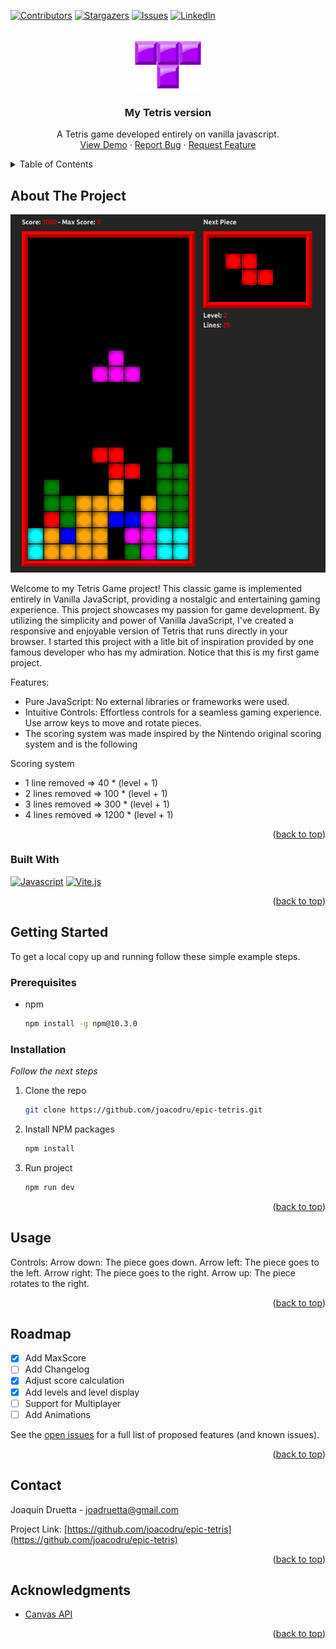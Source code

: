 <a name="readme-top"></a>
<!--
*** I'm using markdown "reference style" links for readability.
*** Reference links are enclosed in brackets [ ] instead of parentheses ( ).
*** See the bottom of this document for the declaration of the reference variables
*** for contributors-url, forks-url, etc. This is an optional, concise syntax you may use.
*** https://www.markdownguide.org/basic-syntax/#reference-style-links
-->
[![Contributors][contributors-shield]][contributors-url]
[![Stargazers][stars-shield]][stars-url]
[![Issues][issues-shield]][issues-url]
[![LinkedIn][linkedin-shield]][linkedin-url]



<!-- PROJECT LOGO -->
<br />
<div align="center">
    <img src="assets/tetris.png" alt="Logo" width="110" height="80">
  </a>

  <h3 align="center">My Tetris version</h3>

  <p align="center">
    A Tetris game developed entirely on vanilla javascript.
    <br />
    <a href="http://joadruetta.com/">View Demo</a>
    ·
    <a href="">Report Bug</a>
    ·
    <a href="">Request Feature</a>
  </p>
</div>



<!-- TABLE OF CONTENTS -->
<details>
  <summary>Table of Contents</summary>
  <ol>
    <li>
      <a href="#about-the-project">About The Project</a>
      <ul>
        <li><a href="#built-with">Built With</a></li>
      </ul>
    </li>
    <li>
      <a href="#getting-started">Getting Started</a>
      <ul>
        <li><a href="#prerequisites">Prerequisites</a></li>
        <li><a href="#installation">Installation</a></li>
      </ul>
    </li>
    <li><a href="#usage">Usage</a></li>
    <li><a href="#roadmap">Roadmap</a></li>
    <li><a href="#contact">Contact</a></li>
    <li><a href="#acknowledgments">Acknowledgments</a></li>
  </ol>
</details>


<!-- ABOUT THE PROJECT -->
## About The Project

[![Product Name Screen Shot][product-screenshot]](https://example.com)

Welcome to my Tetris Game project! This classic game is implemented entirely in Vanilla JavaScript, providing a nostalgic and entertaining gaming experience.
This project showcases my passion for game development. By utilizing the simplicity and power of Vanilla JavaScript, I've created a responsive and enjoyable version of Tetris that runs directly in your browser.
I started this project with a litle bit of inspiration provided by one famous developer who has my admiration. Notice that this is my first game project.

Features:
* Pure JavaScript: No external libraries or frameworks were used.
* Intuitive Controls: Effortless controls for a seamless gaming experience. Use arrow keys to move and rotate pieces.
* The scoring system was made inspired by the Nintendo original scoring system and is the following

Scoring system
- 1 line removed => 40 * (level + 1)
- 2 lines removed => 100 * (level + 1)
- 3 lines removed => 300 * (level + 1)
- 4 lines removed => 1200 * (level + 1)


<p align="right">(<a href="#readme-top">back to top</a>)</p>



### Built With


[![Javascript][Javascript]][Javascript-url]
[![Vite.js][Vite.js]][Vite-url]

<p align="right">(<a href="#readme-top">back to top</a>)</p>



<!-- GETTING STARTED -->
## Getting Started

To get a local copy up and running follow these simple example steps.

### Prerequisites

* npm
  ```sh
  npm install -g npm@10.3.0
  ```

### Installation

_Follow the next steps_

1. Clone the repo
   ```sh
   git clone https://github.com/joacodru/epic-tetris.git
   ```
2. Install NPM packages
   ```sh
   npm install
   ```
3. Run project
   ```sh
   npm run dev
   ```

<p align="right">(<a href="#readme-top">back to top</a>)</p>



<!-- USAGE EXAMPLES -->
## Usage

Controls:
<i class="fa-solid fa-arrow-down"></i> Arrow down: The piece goes down.
<i class="fa-solid fa-arrow-left"></i> Arrow left: The piece goes to the left.
<i class="fa-solid fa-arrow-right"></i> Arrow right: The piece goes to the right.
<i class="fa-solid fa-arrow-up"></i> Arrow up: The piece rotates to the right.

<p align="right">(<a href="#readme-top">back to top</a>)</p>



<!-- ROADMAP -->
## Roadmap

- [x] Add MaxScore
- [ ] Add Changelog
- [x] Adjust score calculation
- [x] Add levels and level display
- [ ] Support for Multiplayer
- [ ] Add Animations

See the [open issues](https://github.com/joacodru/epic-tetris/issues) for a full list of proposed features (and known issues).

<p align="right">(<a href="#readme-top">back to top</a>)</p>


<!-- CONTACT -->
## Contact

Joaquín Druetta - joadruetta@gmail.com

Project Link: [https://github.com/joacodru/epic-tetris](https://github.com/joacodru/epic-tetris)

<p align="right">(<a href="#readme-top">back to top</a>)</p>

<!-- ACKNOWLEDGMENTS -->
## Acknowledgments

* [Canvas API](https://developer.mozilla.org/en-US/docs/Web/API/Canvas_API)

<p align="right">(<a href="#readme-top">back to top</a>)</p>

<!-- MARKDOWN LINKS & IMAGES -->
<!-- https://www.markdownguide.org/basic-syntax/#reference-style-links -->
[contributors-shield]: https://img.shields.io/github/contributors/joacodru/epic-tetris?style=for-the-badge
[contributors-url]: https://github.com/joacodru/epic-tetris/graphs/contributors
[stars-shield]: https://img.shields.io/github/stars/joacodru/epic-tetris?style=for-the-badge
[stars-url]: https://github.com/joacodru/epic-tetris/stargazers
[issues-shield]: https://img.shields.io/github/issues/joacodru/epic-tetris?style=for-the-badge
[issues-url]: https://github.com/joacodru/epic-tetris/issues
[linkedin-shield]: https://img.shields.io/badge/-LinkedIn-black.svg?style=for-the-badge&logo=linkedin&colorB=555
[linkedin-url]: https://www.linkedin.com/in/joaquin-druetta/
[product-screenshot]: assets/screenshot.png
[Javascript]: https://img.shields.io/badge/javascript-20232A?style=for-the-badge&logo=javascript&logoColor=#F7DF1E
[Javascript-url]: https://developer.mozilla.org/es/docs/Web/JavaScript
[Vite.js]: https://img.shields.io/badge/vite.js-20232A?style=for-the-badge&logo=vite&logoColor=##646CFF
[Vite-url]: https://vitejs.dev/

